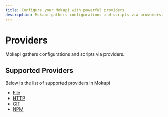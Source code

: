 ```yaml
---
title: Configure your Mokapi with powerful providers
description: Mokapi gathers configurations and scripts via providers.
---
```


# Providers

Mokapi gathers configurations and scripts via providers.

## Supported Providers

Below is the list of supported providers in Mokapi

- [File](/docs/configuration/providers/file.md)
- [HTTP](/docs/configuration/providers/http.md)
- [GIT](/docs/configuration/providers/git.md)
- [NPM](/docs/configuration/providers/npm.md)